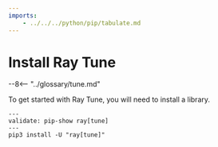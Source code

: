 ```yaml
---
imports:
    - ../../../python/pip/tabulate.md
---
```


# Install Ray Tune

--8<-- "../glossary/tune.md"

To get started with Ray Tune, you will need to install a library.

```shell
---
validate: pip-show ray[tune]
---
pip3 install -U "ray[tune]"
```
